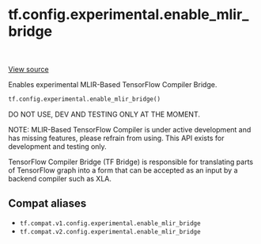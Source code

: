 <div itemscope itemtype="http://developers.google.com/ReferenceObject">
<meta itemprop="name" content="tf.config.experimental.enable_mlir_bridge" />
<meta itemprop="path" content="Stable" />
</div>

# tf.config.experimental.enable_mlir_bridge

<!-- Insert buttons and diff -->

<table class="tfo-notebook-buttons tfo-api" align="left">
</table>

<a target="_blank" href="/code/stable/tensorflow/python/framework/config.py">View source</a>



Enables experimental MLIR-Based TensorFlow Compiler Bridge.

``` python
tf.config.experimental.enable_mlir_bridge()
```



<!-- Placeholder for "Used in" -->

DO NOT USE, DEV AND TESTING ONLY AT THE MOMENT.

NOTE: MLIR-Based TensorFlow Compiler is under active development and has
missing features, please refrain from using. This API exists for development
and testing only.

TensorFlow Compiler Bridge (TF Bridge) is responsible for translating parts
of TensorFlow graph into a form that can be accepted as an input by a backend
compiler such as XLA.

## Compat aliases

* `tf.compat.v1.config.experimental.enable_mlir_bridge`
* `tf.compat.v2.config.experimental.enable_mlir_bridge`

